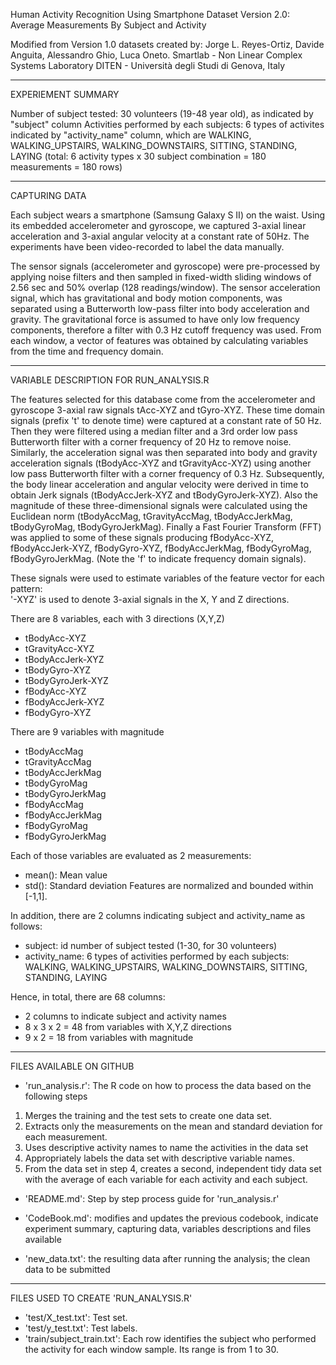 Human Activity Recognition Using Smartphone Dataset
Version 2.0: Average Measurements By Subject and Activity

Modified from Version 1.0 datasets created by:
Jorge L. Reyes-Ortiz, Davide Anguita, Alessandro Ghio, Luca Oneto.
Smartlab - Non Linear Complex Systems Laboratory
DITEN - Università degli Studi di Genova, Italy

-----------------------------------------------------------
EXPERIEMENT SUMMARY

Number of subject tested: 30 volunteers (19-48 year old), as indicated by "subject" column
Activities performed by each subjects: 6 types of activites indicated by "activity_name" column, which are
WALKING, WALKING_UPSTAIRS, WALKING_DOWNSTAIRS, SITTING, STANDING, LAYING
(total: 6 activity types x 30 subject combination = 180 measurements = 180 rows)

-----------------------------------------------------------
CAPTURING DATA

Each subject wears a smartphone (Samsung Galaxy S II) on the waist. Using its embedded accelerometer and gyroscope,
 we captured 3-axial linear acceleration and 3-axial angular velocity at a constant rate of 50Hz. 
The experiments have been video-recorded to label the data manually. 

The sensor signals (accelerometer and gyroscope) were pre-processed by applying noise filters 
and then sampled in fixed-width sliding windows of 2.56 sec and 50% overlap (128 readings/window).
The sensor acceleration signal, which has gravitational and body motion components, 
was separated using a Butterworth low-pass filter into body acceleration and gravity. 
The gravitational force is assumed to have only low frequency components, therefore a filter with 0.3 Hz cutoff frequency was used. 
From each window, a vector of features was obtained by calculating variables from the time and frequency domain. 

-----------------------------------------------------------
VARIABLE DESCRIPTION FOR RUN_ANALYSIS.R

The features selected for this database come from the accelerometer and gyroscope 3-axial raw signals tAcc-XYZ and tGyro-XYZ. These time domain signals (prefix 't' to denote time) were captured at a constant rate of 50 Hz. Then they were filtered using a median filter and a 3rd order low pass Butterworth filter with a corner frequency of 20 Hz to remove noise. Similarly, the acceleration signal was then separated into body and gravity acceleration signals (tBodyAcc-XYZ and tGravityAcc-XYZ) using another low pass Butterworth filter with a corner frequency of 0.3 Hz. 
Subsequently, the body linear acceleration and angular velocity were derived in time to obtain Jerk signals (tBodyAccJerk-XYZ and tBodyGyroJerk-XYZ). Also the magnitude of these three-dimensional signals were calculated using the Euclidean norm (tBodyAccMag, tGravityAccMag, tBodyAccJerkMag, tBodyGyroMag, tBodyGyroJerkMag). 
Finally a Fast Fourier Transform (FFT) was applied to some of these signals producing fBodyAcc-XYZ, fBodyAccJerk-XYZ, fBodyGyro-XYZ, fBodyAccJerkMag, fBodyGyroMag, fBodyGyroJerkMag. (Note the 'f' to indicate frequency domain signals). 

These signals were used to estimate variables of the feature vector for each pattern:  
'-XYZ' is used to denote 3-axial signals in the X, Y and Z directions.

There are 8 variables, each with 3 directions (X,Y,Z)
- tBodyAcc-XYZ
- tGravityAcc-XYZ
- tBodyAccJerk-XYZ
- tBodyGyro-XYZ
- tBodyGyroJerk-XYZ
- fBodyAcc-XYZ
- fBodyAccJerk-XYZ
- fBodyGyro-XYZ

There are 9 variables with magnitude
- tBodyAccMag
- tGravityAccMag
- tBodyAccJerkMag
- tBodyGyroMag
- tBodyGyroJerkMag
- fBodyAccMag
- fBodyAccJerkMag
- fBodyGyroMag
- fBodyGyroJerkMag

Each of those variables are evaluated as 2 measurements:
- mean(): Mean value
- std(): Standard deviation
Features are normalized and bounded within [-1,1].

In addition, there are 2 columns indicating subject and activity_name as follows:
- subject: id number of subject tested (1-30, for 30 volunteers)
- activity_name: 6 types of activities performed by each subjects: WALKING, WALKING_UPSTAIRS, WALKING_DOWNSTAIRS, SITTING, STANDING, LAYING

Hence, in total, there are 68 columns:
- 2 columns to indicate subject and activity names
- 8 x 3 x 2 = 48 from variables with X,Y,Z directions
- 9 x 2 = 18 from variables with magnitude

-----------------------------------------------------------
FILES AVAILABLE ON GITHUB

- 'run_analysis.r': The R code on how to process the data based on the following steps
1. Merges the training and the test sets to create one data set.
2. Extracts only the measurements on the mean and standard deviation for each measurement.
3. Uses descriptive activity names to name the activities in the data set
4. Appropriately labels the data set with descriptive variable names.
5. From the data set in step 4, creates a second, independent tidy data set with the average of each variable for each activity and each subject.

- 'README.md': Step by step process guide for 'run_analysis.r' 

- 'CodeBook.md': modifies and updates the previous codebook, indicate experiment summary, capturing data, variables descriptions and files available

- 'new_data.txt': the resulting data after running the analysis; the clean data to be submitted

-----------------------------------------------------------
FILES USED TO CREATE 'RUN_ANALYSIS.R'

- 'test/X_test.txt': Test set.
- 'test/y_test.txt': Test labels.
- 'train/subject_train.txt': Each row identifies the subject who performed the activity for each window sample. Its range is from 1 to 30. 
